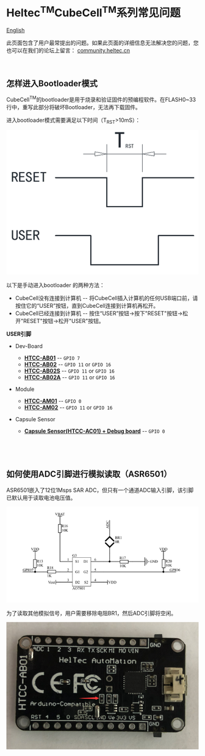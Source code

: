 # Heltec<sup>TM</sup>CubeCell<sup>TM</sup>系列常见问题
[English](https://heltec-automation-docs.readthedocs.io/en/latest/cubecell/frequently_asked_questions.html)

此页面包含了用户最常提出的问题。如果此页面的详细信息无法解决您的问题，您也可以在我们的论坛上留言： [community.heltec.cn](http://community.heltec.cn/)

&nbsp;

## 怎样进入Bootloader模式

CubeCell<sup>TM</sup>的bootloader是用于烧录和验证固件的预编程软件。在FLASH0~33行中，重写此部分将破坏Bootloader，无法再下载固件。

进入bootloader模式需要满足以下时间（T<sub>RST</sub>>10mS）：

![](img/frequently_asked_questions/01.png)

以下是手动进入bootloader 的两种方法：

- CubeCell没有连接到计算机 -- 将CubeCell插入计算机的任何USB端口前，请按住它的“USER”按钮，直到CubeCell连接到计算机再松开。
- CubeCell已经连接到计算机 -- 按住“USER”按钮→按下"RESET"按钮→松开"RESET"按钮→松开"USER"按钮。

**USER引脚**

- Dev-Board
  - **[HTCC-AB01](https://heltec.org/project/htcc-ab01/)** -- `GPIO 7`
  - **[HTCC-AB02](https://heltec.org/project/htcc-ab02/)** -- `GPIO 11` or `GPIO 16`
  - **[HTCC-AB02S](https://heltec.org/project/htcc-ab02s/)** -- `GPIO 11` or `GPIO 16`
  - **[HTCC-AB02A](https://heltec.org/project/htcc-ab02a/)** -- `GPIO 11` or `GPIO 16`
- Module
  - **[HTCC-AM01](https://heltec.org/project/htcc-am01/)** -- `GPIO 0`
  - **[HTCC-AM02](https://heltec.org/project/htcc-am02/)** -- `GPIO 11` or `GPIO 16`

- Capsule Sensor
  - **[Capsule Sensor(HTCC-AC01) + Debug board](https://heltec.org/project/htcc-ac01/)** -- `GPIO 0`

```Tip:: HTCC-AB02，HTCC-AB02S和HTCC-AB02A的USER引脚可以使用GPIO11或GPIO16，但是在开发板上，USER引脚默认为GPIO16，在进入bootloader模式时，请注意不要将GPIO11拉低。

```



``` Tip:: 如果始终保持&quot;USER&quot;引脚低电平（软件设置低或下拉到GND），可能导致自动引导系统不工作，用户可以手动访问bootloader模式。

```

&nbsp;

## 如何使用ADC引脚进行模拟读取（ASR6501）

ASR6501嵌入了12位1Msps SAR ADC，但只有一个通道ADC输入引脚，该引脚已默认用于读取电池电压值。

![](img/frequently_asked_questions/02.png)

为了读取其他模拟信号，用户需要移除电阻BR1，然后ADC引脚将空闲。

![](img/frequently_asked_questions/03.png)

``` Tip:: CubeCell的ADC使用内部1.2V参考电压。

```

``` Note:: ADC输入电压不能高于2.4V。

```
